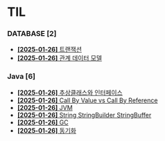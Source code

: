 # TIL
 
### DATABASE [2]
- [**[2025-01-26]**  트랜잭션](https://github.com/A-lass/TIL/blob/main/DATABASE/트랜잭션.md)
- [**[2025-01-26]**  관계 데이터 모델](https://github.com/A-lass/TIL/blob/main/DATABASE/관계_데이터_모델.md)
### Java [6]
- [**[2025-01-26]**  추상클래스와 인터페이스](https://github.com/A-lass/TIL/blob/main/Java/추상클래스와_인터페이스.md)
- [**[2025-01-26]**  Call By Value vs Call By Reference](https://github.com/A-lass/TIL/blob/main/Java/Call_By_Value_vs_Call_By_Reference.md)
- [**[2025-01-26]**  JVM](https://github.com/A-lass/TIL/blob/main/Java/JVM.md)
- [**[2025-01-26]**  String StringBuilder StringBuffer](https://github.com/A-lass/TIL/blob/main/Java/String_StringBuilder_StringBuffer.md)
- [**[2025-01-26]**  GC](https://github.com/A-lass/TIL/blob/main/Java/GC.md)
- [**[2025-01-26]**  동기화](https://github.com/A-lass/TIL/blob/main/Java/동기화.md)
